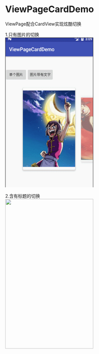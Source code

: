 # ViewPageCardDemo
ViewPage配合CardView实现炫酷切换

1.只有图片的切换<br/>
 <img src="https://github.com/Song-UP/ImageStore/blob/master/Image/pageAdapte_Card/page01.gif?raw=true" width="280" height="475" />
 
 2.含有标题的切换<br/>
 <img src="https://github.com/Song-UP/ImageStore/blob/master/Image/pageAdapte_Card/page03.gif?raw=true" width="280" height="475" />
 
 
 

